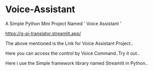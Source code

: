# Voice-Assistant

A Simple Python Mini Project Named ' Voice Assistant '

https://g-ai-translator.streamlit.app/

The above mentioned is the Link for Voice Assistant Project..

Here you can access the control by Voice Command..Try it out..

Here i use the Simple framework library named Streamlit in Python..
